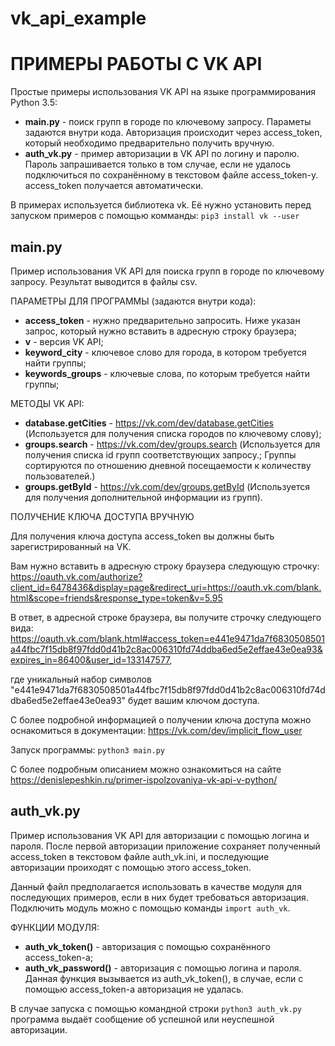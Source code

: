 # vk_api_example

ПРИМЕРЫ РАБОТЫ С VK API
=
Простые примеры использования VK API на языке программирования Python 3.5:
- **main.py** - поиск групп в городе по ключевому запросу. Параметы задаются внутри кода. Авторизация происходит через access_token, который необходимо предварительно получить вручную.
- **auth_vk.py** - пример авторизации в VK API по логину и паролю. Пароль запрашивается только в том случае, если не удалось подключиться по сохранённому в текстовом файле access_token-у. access_token получается автоматически. 

В примерах используется библиотека vk. Её нужно установить перед запуском примеров с помощью комманды: `pip3 install vk --user`

main.py
-
Пример использования VK API для поиска групп в городе по ключевому запросу. Результат выводится в файлы csv.

ПАРАМЕТРЫ ДЛЯ ПРОГРАММЫ (задаются внутри кода):
-    **access_token** - нужно предварительно запросить. Ниже указан запрос, который нужно вставить в адресную строку браузера;
-    **v** - версия VK API;
-    **keyword_city** - ключевое слово для города, в котором требуется найти группы;
-    **keywords_groups** - ключевые слова, по которым требуется найти группы;


МЕТОДЫ VK API:
-    **database.getCities** - https://vk.com/dev/database.getCities
    (Используется для получения списка городов по ключевому слову);
-    **groups.search** - https://vk.com/dev/groups.search
    (Используется для получения списка id групп соответствующих запросу.;
    Группы сортируются по отношению дневной посещаемости к количеству пользователей.)
-    **groups.getById** - https://vk.com/dev/groups.getById
    (Используется для получения дополнительной информации из групп).


ПОЛУЧЕНИЕ КЛЮЧА ДОСТУПА ВРУЧНУЮ

Для получения ключа доступа access_token вы должны быть зарегистрированный на VK.

Вам нужно вставить в адресную строку браузера следующую строчку:
https://oauth.vk.com/authorize?client_id=6478436&display=page&redirect_uri=https://oauth.vk.com/blank.html&scope=friends&response_type=token&v=5.95

В ответ, в адресной строке браузера, вы получите строчку следующего вида:
https://oauth.vk.com/blank.html#access_token=e441e9471da7f6830508501a44fbc7f15db8f97fdd0d41b2c8ac006310fd74ddba6ed5e2effae43e0ea93&expires_in=86400&user_id=133147577,

где уникальный набор символов "e441e9471da7f6830508501a44fbc7f15db8f97fdd0d41b2c8ac006310fd74ddba6ed5e2effae43e0ea93" будет вашим ключом доступа.

С более подробной информацией о получении ключа доступа можно оснакомиться в документации: https://vk.com/dev/implicit_flow_user

Запуск программы:
`python3 main.py
`

С более подробным описанием можно ознакомиться на сайте https://denislepeshkin.ru/primer-ispolzovaniya-vk-api-v-python/

auth_vk.py
-
Пример использования VK API для авторизации с помощью логина и пароля. После первой авторизации приложение сохраняет полученный access_token в текстовом файле auth_vk.ini, и последующие авторизации проиходят с помощью этого access_token.
 
Данный файл предполагается использовать в качестве модуля для последующих примеров, если в них будет требоваться авторизация. Подключить модуль можно с помощью команды  `import auth_vk`.

ФУНКЦИИ МОДУЛЯ:

- **auth_vk_token()** -  авторизация с помощью сохранённого access_token-а;
- **auth_vk_password()** - авторизация с помощью логина и пароля. Данная функция вызывается из auth_vk_token(), в случае, если с помощью access_token-а авторизация не удалась.  

В случае запуска с помощью командной строки `python3 auth_vk.py` программа выдаёт сообщение об успешной или неуспешной авторизации.
